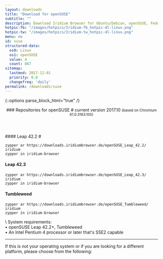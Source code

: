 ```yaml
---
layout: downloads
title: "Download for openSUSE"
subtitle: ""
description: Download Iridium Browser for Ubuntu/Debian, openSUSE, Fedora and RHEL/CentOS
hotpic-fb: "/images/hotpics/Iridium-fb_hotpic-dl-linux.png"
hotpic-tw: "/images/hotpics/Iridium-tw_hotpic-dl-linux.png"
menu: no
id: suse
structured-data:
  os0: Linux
  os1: openSUSE
  value: 4
  count: 867
sitemap:
  lastmod: 2017-12-01
  priority: 0.8
  changefreq: 'daily'
permalink: /downloads/suse
---
```


{::options parse_block_html="true" /}
<div class="dlinux fl-opensuse"></div>
<header>
### Repositories for openSUSE #
current version 2017.10      
<small>(based on Chromium 61.0.3163.100)</small>
</header>
#### Leap 42.2 #
	
	zypper ar https://downloads.iridiumbrowser.de/openSUSE_Leap_42.2/ iridium
	zypper in iridium-browser
     
#### Leap 42.3 #
	
	zypper ar https://downloads.iridiumbrowser.de/openSUSE_Leap_42.3/ iridium
	zypper in iridium-browser

#### Tumbleweed #

	zypper ar https://downloads.iridiumbrowser.de/openSUSE_Tumbleweed/ iridium  
	zypper in iridium-browser
     
\\
System requirements:   
&#8226; openSUSE Leap 42.2+, Tumbleweed    
&#8226; An Intel Pentium 4 processor or later that's SSE2 capable

---

If this is not your operating system or if you are looking for a different platform, please choose from the following:
